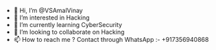- 👋 Hi, I’m @VSAmalVinay
- 👀 I’m interested in Hacking
- 🌱 I’m currently learning CyberSecurity
- 💞️ I’m looking to collaborate on Hacking
- 📫 How to reach me ? 
Contact through WhatsApp :- +917356940868

<!---
VSAmalVinay/VSAmalVinay is a ✨ special ✨ repository because its `README.md` (this file) appears on your GitHub profile.
You can click the Preview link to take a look at your changes.
--->
